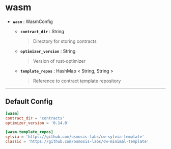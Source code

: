 # wasm

* **`wasm`** : WasmConfig  
  
   > 
  
  * **`contract_dir`** : String  
    
     > 
     > Directory for storing contracts  
     > 
    
    
  
  * **`optimizer_version`** : String  
    
     > 
     > Version of rust-optimizer  
     > 
    
    
  
  * **`template_repos`** : HashMap < String, String >  
    
     > 
     > Reference to contract template repository  
     > 
    
    

---

## Default Config

```toml
[wasm]
contract_dir = 'contracts'
optimizer_version = '0.14.0'

[wasm.template_repos]
sylvia = 'https://github.com/osmosis-labs/cw-sylvia-template'
classic = 'https://github.com/osmosis-labs/cw-minimal-template'
```